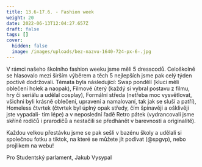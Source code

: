 ```yaml
---
title: 13.6-17.6. - Fashion week
weight: 20
date: 2022-06-13T12:04:27.657Z
draft: false
tags: []
cover:
  hidden: false
  image: /images/uploads/bez-nazvu-1640-724-px-6-.jpg
---
```

<!--StartFragment-->

V rámci našeho školního fashion weeku jsme měli 5 dresscodů. Celoškolně se hlasovalo mezi širším výběrem a těch 5 nejlepších jsme pak celý týden poctivě dodržovali. Témata byla následující: Swap pondělí (kluci měli oblečení holek a naopak), Filmové úterý (každý si vybral postavu z filmu, hry či seriálu a udělal cosplay), Formální středa (netřeba moc vysvětlovat, všichni byli krásně oblečení, upravení a namalovaní, tak jak se sluší a patří), Homeless čtvrtek (čtvrtek byl úplný opak středy, čím špinavěji a ošklivěji jste vypadali- tím lépe) a v neposlední řadě Retro pátek (vydrancovali jsme skříně rodičů i prarodičů a nestačili se předhánět v barevnosti a originalitě).

Každou velkou přestávku jsme se pak sešli v bazénu školy a udělali si společnou fotku a tiktok, na které se můžete jít podívat (@spgvp), nebo projlikem na webu!

Pro Studentský parlament, Jakub Vysypal



<!--EndFragment-->